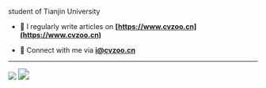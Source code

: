student of Tianjin University

- 📝 I regularly write articles on **[https://www.cvzoo.cn](https://www.cvzoo.cn)**

- 💬 Connect with me via **i@cvzoo.cn**

---

<img src="https://github-readme-stats.vercel.app/api?username=liuzengyun"/>

<img src="https://github-readme-stats.vercel.app/api/top-langs/?username=liuzengyun&layout=compact"  style="zoom:141%;" />

